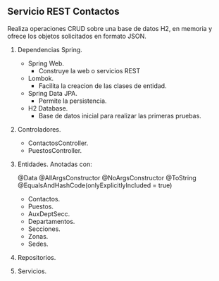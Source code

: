 ## Servicio REST Contactos

Realiza operaciones CRUD sobre una base de datos H2, en memoria y ofrece los objetos
solicitados en formato JSON.

1. Dependencias Spring.

   * Spring Web.
     * Construye la web o servicios REST
   * Lombok. 
     * Facilita la creacion de las clases de entidad.
   * Spring Data JPA.
       * Permite la persistencia.
   * H2 Database.
       * Base de datos inicial para realizar las primeras pruebas.


2. Controladores.
 
   * ContactosController.
   * PuestosController.


3. Entidades.
   Anotadas con:


   @Data
   @AllArgsConstructor
   @NoArgsConstructor
   @ToString
   @EqualsAndHashCode(onlyExplicitlyIncluded = true)

    * Contactos. 
    * Puestos.
    * AuxDeptSecc.
    * Departamentos.
    * Secciones.
    * Zonas.
    * Sedes.

4. Repositorios.
5. Servicios.